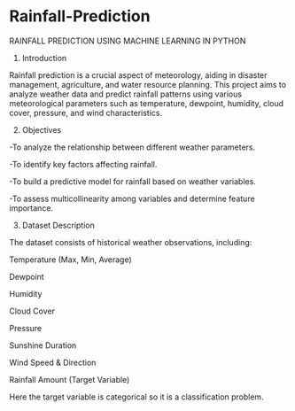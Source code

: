 # Rainfall-Prediction
RAINFALL PREDICTION USING MACHINE LEARNING IN PYTHON

1. Introduction
   
Rainfall prediction is a crucial aspect of meteorology, aiding in disaster management, agriculture, and water resource planning. This project aims to analyze weather data and predict rainfall patterns using various meteorological parameters such as temperature, dewpoint, humidity, cloud cover, pressure, and wind characteristics.

2. Objectives
   
-To analyze the relationship between different weather parameters.

-To identify key factors affecting rainfall.

-To build a predictive model for rainfall based on weather variables.

-To assess multicollinearity among variables and determine feature importance.


3. Dataset Description

The dataset consists of historical weather observations, including:

Temperature (Max, Min, Average)

Dewpoint

Humidity

Cloud Cover

Pressure

Sunshine Duration

Wind Speed & Direction

Rainfall Amount (Target Variable)

 Here the target variable is categorical so it is a classification problem.
